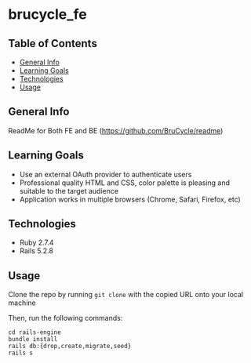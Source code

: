 # brucycle_fe

## Table of Contents
* [General Info](#general-info)
* [Learning Goals](#learning-goals)
* [Technologies](#technologies)
* [Usage](#usage)


## General Info
ReadMe for Both FE and BE (https://github.com/BruCycle/readme)<br>

## Learning Goals
- Use an external OAuth provider to authenticate users
- Professional quality HTML and CSS, color palette is pleasing and suitable to the target audience
- Application works in multiple browsers (Chrome, Safari, Firefox, etc)

## Technologies
- Ruby 2.7.4
- Rails 5.2.8

## Usage

Clone the repo by running `git clone` with the copied URL onto your local machine

Then, run the following commands:
```
cd rails-engine
bundle install
rails db:{drop,create,migrate,seed}
rails s
```
